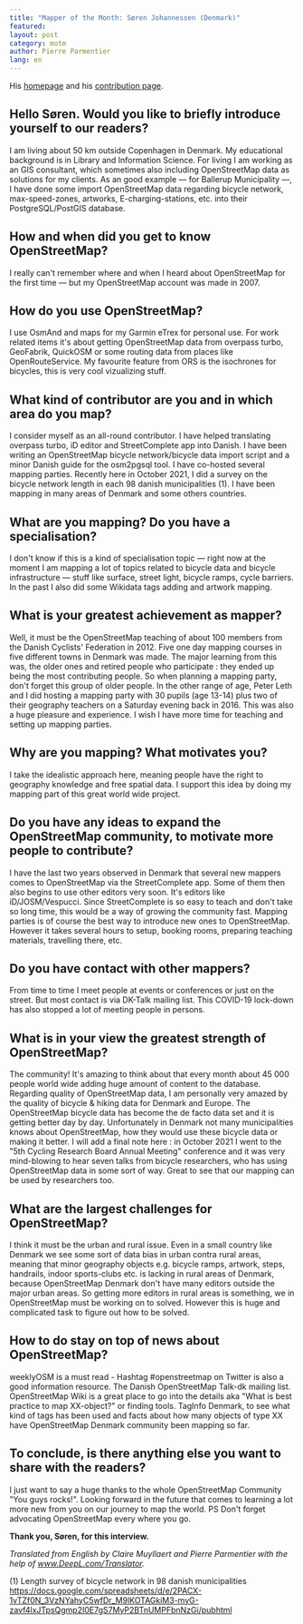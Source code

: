 ```yaml
---
title: "Mapper of the Month: Søren Johannessen (Denmark)"
featured: 
layout: post
category: motm
author: Pierre Parmentier
lang: en
---
```


His [homepage](https://www.openstreetmap.org/user/AE35) and his [contribution page](http://hdyc.neis-one.org/?AE35).

## Hello Søren. Would you like to briefly introduce yourself to our readers?

I am living about 50 km outside Copenhagen in Denmark. My educational background is in Library and Information Science. For living I am working as an GIS consultant, which sometimes also including OpenStreetMap data as solutions for my clients. As an good example ― for Ballerup Municipality ―, I have done some import OpenStreetMap data regarding bicycle network, max-speed-zones, artworks, E-charging-stations, etc. into their PostgreSQL/PostGIS database.

## How and when did you get to know OpenStreetMap?

I really can't remember where and when I heard about OpenStreetMap for the first time ― but my OpenStreetMap account was made in 2007.

## How do you use OpenStreetMap?

I use OsmAnd and maps for my Garmin eTrex for personal use. For work related items it's about getting OpenStreetMap data from overpass turbo, GeoFabrik, QuickOSM or some routing data from places like OpenRouteService. My favourite feature from ORS is the isochrones for bicycles, this is very cool vizualizing stuff.

## What kind of contributor are you and in which area do you map?

I consider myself as an all-round contributor. I have helped translating overpass turbo, iD editor and StreetComplete app into Danish. I have been writing an OpenStreetMap bicycle network/bicycle data import script and a minor Danish guide for the osm2pgsql tool. I have co-hosted several mapping parties. Recently here in October 2021, I did a survey on the bicycle network length in each 98 danish municipalities (1). I have been mapping in many areas of Denmark and some others countries.

## What are you mapping? Do you have a specialisation?

I don't know if this is a kind of specialisation topic ― right now at the moment I am mapping a lot of topics related to bicycle data and bicycle infrastructure ― stuff like surface, street light, bicycle ramps, cycle barriers. In the past I also did some Wikidata tags adding and artwork mapping.

## What is your greatest achievement as mapper?

Well, it must be the OpenStreetMap teaching of about 100 members from the Danish Cyclists' Federation in 2012. Five one day mapping courses in five different towns in Denmark was made. The major learning from this was, the older ones and retired people who participate : they ended up being the most contributing people. So when planning a mapping party, don't forget this group of older people. In the other range of age, Peter Leth and I did hosting a mapping party with 30 pupils (age 13-14) plus two of their geography teachers on a Saturday evening back in 2016. This was also a huge pleasure and experience. I wish I have more time for teaching and setting up mapping parties.

## Why are you mapping? What motivates you?

I take the idealistic approach here, meaning people have the right to geography knowledge and free spatial data. I support this idea by doing my mapping part of this great world wide project.

## Do you have any ideas to expand the OpenStreetMap community, to motivate more people to contribute?

I have the last two years observed in Denmark that several new mappers comes to OpenStreetMap via the StreetComplete app. Some of them then also begins to use other editors very soon. It's editors like iD/JOSM/Vespucci. Since StreetComplete is so easy to teach and don't take so long time, this would be a way of growing the community fast. Mapping parties is of course the best way to introduce new ones to OpenStreetMap. However it takes several hours to setup, booking rooms, preparing teaching materials, travelling there, etc.

## Do you have contact with other mappers?

From time to time I meet people at events or conferences or just on the street. But most contact is via DK-Talk mailing list. This COVID-19 lock-down has also stopped a lot of meeting people in persons.

## What is in your view the greatest strength of OpenStreetMap?

The community! It's amazing to think about that every month about 45&nbsp;000 people world wide adding huge amount of content to the database. Regarding quality of OpenStreetMap data, I am personally very amazed by the quality of bicycle & hiking data for Denmark and Europe. The OpenStreetMap bicycle data has become the de facto data set and it is getting better day by day. Unfortunately in Denmark not many municipalities knows about OpenStreetMap, how they would use these bicycle data or making it better. I will add a final note here : in October 2021 I went to the "5th Cycling Research Board Annual Meeting" conference and it was very mind-blowing to hear seven talks from bicycle researchers, who has using OpenStreetMap data in some sort of way. Great to see that our mapping can be used by researchers too.
  
## What are the largest challenges for OpenStreetMap?

I think it must be the urban and rural issue. Even in a small country like Denmark we see some sort of data bias in urban contra rural areas, meaning that minor geography objects e.g. bicycle ramps, artwork, steps, handrails, indoor sports-clubs etc. is lacking in rural areas of Denmark, because OpenStreetMap Denmark don't have many editors outside the major urban areas. So getting more editors in rural areas is something, we in OpenStreetMap must be working on to solved. However this is huge and complicated task to figure out how to be solved.

## How to do stay on top of news about OpenStreetMap?

weeklyOSM is a must read - Hashtag #openstreetmap on Twitter is also a good information resource. The Danish OpenStreetMap Talk-dk mailing list. OpenStreetMap Wiki is a great place to go into the details aka "What is best practice to map XX-object?" or finding tools. TagInfo Denmark, to see what kind of tags has been used and facts about how many objects of type XX have OpenStreetMap Denmark community been mapping so far.

## To conclude, is there anything else you want to share with the readers?

I just want to say a huge thanks to the whole OpenStreetMap Community "You guys rocks!". Looking forward in the future that comes to learning a lot more new from you on our journey to map the world. PS Don't forget advocating OpenStreetMap every where you go.

**Thank you, Søren, for this interview.**

*Translated from English by Claire Muyllaert and Pierre Parmentier with the help of www.DeepL.com/Translator.*

(1) Length survey of bicycle network in 98 danish municipalities
<https://docs.google.com/spreadsheets/d/e/2PACX-1vTZf0N_3VzNYahyC5wfDr_M9lKOTAGkiM3-myG-zavf4lxJTpsQgmp2I0E7gS7MyP2BTnUMPFbnNzGi/pubhtml>
